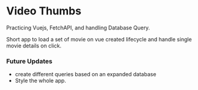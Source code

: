 # Video Thumbs 

Practicing Vuejs, FetchAPI, and handling Database Query.

Short app to load a set of movie on vue created lifecycle and handle single movie details on click.

### Future Updates
- create different queries based on an expanded database
- Style the whole app.